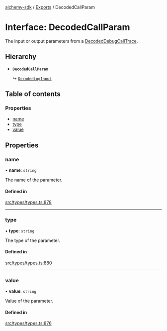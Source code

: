 [alchemy-sdk](../README.md) / [Exports](../modules.md) / DecodedCallParam

# Interface: DecodedCallParam

The input or output parameters from a [DecodedDebugCallTrace](DecodedDebugCallTrace.md).

## Hierarchy

- **`DecodedCallParam`**

  ↳ [`DecodedLogInput`](DecodedLogInput.md)

## Table of contents

### Properties

- [name](DecodedCallParam.md#name)
- [type](DecodedCallParam.md#type)
- [value](DecodedCallParam.md#value)

## Properties

### name

• **name**: `string`

The name of the parameter.

#### Defined in

[src/types/types.ts:878](https://github.com/alchemyplatform/alchemy-sdk-js/blob/70f9997/src/types/types.ts#L878)

___

### type

• **type**: `string`

The type of the parameter.

#### Defined in

[src/types/types.ts:880](https://github.com/alchemyplatform/alchemy-sdk-js/blob/70f9997/src/types/types.ts#L880)

___

### value

• **value**: `string`

Value of the parameter.

#### Defined in

[src/types/types.ts:876](https://github.com/alchemyplatform/alchemy-sdk-js/blob/70f9997/src/types/types.ts#L876)
